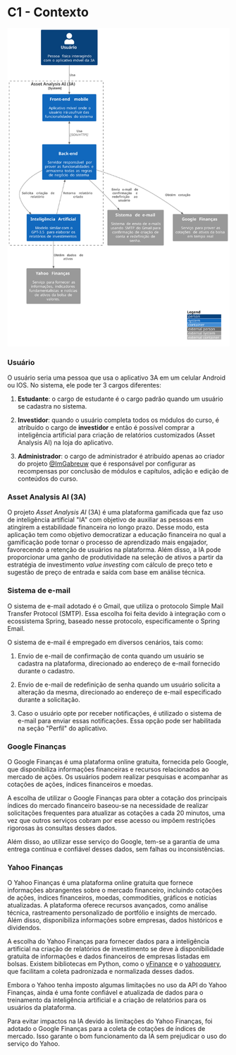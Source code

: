 # C1 - Contexto

![](./Context.svg)

### **Usuário**

O usuário seria uma pessoa que usa o aplicativo 3A em um celular Android ou IOS. No sistema, ele pode ter 3 cargos diferentes:

1. **Estudante**: o cargo de estudante é o cargo padrão quando um usuário se cadastra no sistema.

2. **Investidor**: quando o usuário completa todos os módulos do curso, é atribuído o cargo de **investidor** e então é possível comprar a inteligência artificial para criação de relatórios customizados (Asset Analysis AI) na loja do aplicativo.

3. **Administrador**: o cargo de administrador é atribuído apenas ao criador do projeto [@ImGabreuw](https://github.com/ImGabreuw) que é responsável por configurar as recompensas por conclusão de módulos e capítulos, adição e edição de conteúdos do curso.

### **Asset Analysis AI (3A)**

O projeto _Asset Analysis AI_ (3A) é uma plataforma gamificada que faz uso de inteligência artificial "IA" com objetivo de auxiliar as pessoas em atingirem a estabilidade financeira no longo prazo. Desse modo, esta aplicação tem como objetivo democratizar a educação financeira no qual a gamificação pode tornar o processo de aprendizado mais engajador, favorecendo a retenção de usuários na plataforma. Além disso, a IA pode proporcionar uma ganho de produtividade na seleção de ativos a partir da estratégia de investimento _value investing_ com cálculo de preço teto e sugestão de preço de entrada e saída com base em análise técnica.

### **Sistema de e-mail**

O sistema de e-mail adotado é o Gmail, que utiliza o protocolo Simple Mail Transfer Protocol (SMTP). Essa escolha foi feita devido à integração com o ecossistema Spring, baseado nesse protocolo, especificamente o Spring Email.

O sistema de e-mail é empregado em diversos cenários, tais como:

1. Envio de e-mail de confirmação de conta quando um usuário se cadastra na plataforma, direcionado ao endereço de e-mail fornecido durante o cadastro.

2. Envio de e-mail de redefinição de senha quando um usuário solicita a alteração da mesma, direcionado ao endereço de e-mail especificado durante a solicitação.

3. Caso o usuário opte por receber notificações, é utilizado o sistema de e-mail para enviar essas notificações. Essa opção pode ser habilitada na seção "Perfil" do aplicativo.

### **Google Finanças**

O Google Finanças é uma plataforma online gratuita, fornecida pelo Google, que disponibiliza informações financeiras e recursos relacionados ao mercado de ações. Os usuários podem realizar pesquisas e acompanhar as cotações de ações, índices financeiros e moedas.

A escolha de utilizar o Google Finanças para obter a cotação dos principais índices do mercado financeiro baseou-se na necessidade de realizar solicitações frequentes para atualizar as cotações a cada 20 minutos, uma vez que outros serviços cobram por esse acesso ou impõem restrições rigorosas às consultas desses dados.

Além disso, ao utilizar esse serviço do Google, tem-se a garantia de uma entrega contínua e confiável desses dados, sem falhas ou inconsistências.

### **Yahoo Finanças**

O Yahoo Finanças é uma plataforma online gratuita que fornece informações abrangentes sobre o mercado financeiro, incluindo cotações de ações, índices financeiros, moedas, commodities, gráficos e notícias atualizadas. A plataforma oferece recursos avançados, como análise técnica, rastreamento personalizado de portfólio e insights de mercado. Além disso, disponibiliza informações sobre empresas, dados históricos e dividendos.

A escolha do Yahoo Finanças para fornecer dados para a inteligência artificial na criação de relatórios de investimento se deve à disponibilidade gratuita de informações e dados financeiros de empresas listadas em bolsas. Existem bibliotecas em Python, como o [yFinance](https://pypi.org/project/yfinance/) e o [yahooquery](https://pypi.org/project/yahooquery/), que facilitam a coleta padronizada e normalizada desses dados.

Embora o Yahoo tenha imposto algumas limitações no uso da API do Yahoo Finanças, ainda é uma fonte confiável e atualizada de dados para o treinamento da inteligência artificial e a criação de relatórios para os usuários da plataforma.

Para evitar impactos na IA devido às limitações do Yahoo Finanças, foi adotado o Google Finanças para a coleta de cotações de índices de mercado. Isso garante o bom funcionamento da IA sem prejudicar o uso do serviço do Yahoo.